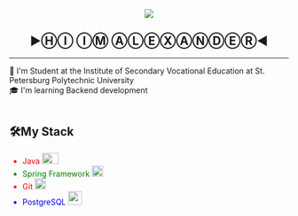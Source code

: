 <div align="center">
    <img src="https://helloworld.pt/wp-content/uploads/2023/01/hello-world.gif">
</div>
<div>
    <h2 align="center">▶ⒽⒾ  ⒾⓂ  ⒶⓁⒺⓍⒶⓃⒹⒺⓇ◀</h2>
</div>
<hr>
<div>🔭 I'm Student at the Institute of Secondary Vocational Education at St. Petersburg Polytechnic University </div>
<div> 🎓 I'm learning Backend development </div>
<br>
<div>
   <h2>🛠My Stack</h2>
    <ul>
        <li style="color:red">Java
        <span>
            <img width="30" height="20" src="https://w7.pngwing.com/pngs/785/145/png-transparent-java-development-kit-software-development-kit-computer-programming-computer-icons-programming-language-icon-text-logo-computer-programming.png">
        </span>
        </li>
        <li style="color:green">Spring Framework
            <span>
                 <img width="20" height="20" src="https://www.svgrepo.com/show/354380/spring-icon.svg">
            </span>
        </li>
        <li style="color: red">Git
            <span>
            <img width="20" height="20" src="https://e7.pngegg.com/pngimages/713/558/png-clipart-computer-icons-pro-git-github-logo-text-logo-thumbnail.png">
            </span>
        </li>
        <li style="color: blue">
            PostgreSQL
            <span>
                <img width="25" height="25" src="https://w7.pngwing.com/pngs/173/36/png-transparent-postgresql-logo-computer-software-database-open-source-s-text-head-snout.png">
            </span>
        </li>
    </ul>
</div>
<!--
**SaScp/SaScp** is a ✨ _special_ ✨ repository because its `README.md` (this file) appears on your GitHub profile.

Here are some ideas to get you started:

- 🔭 I’m currently working on ...
- 🌱 I’m currently learning ...
- 👯 I’m looking to collaborate on ...
- 🤔 I’m looking for help with ...
- 💬 Ask me about ...
- 📫 How to reach me: ...
- 😄 Pronouns: ...
- ⚡ Fun fact: ...
-->
